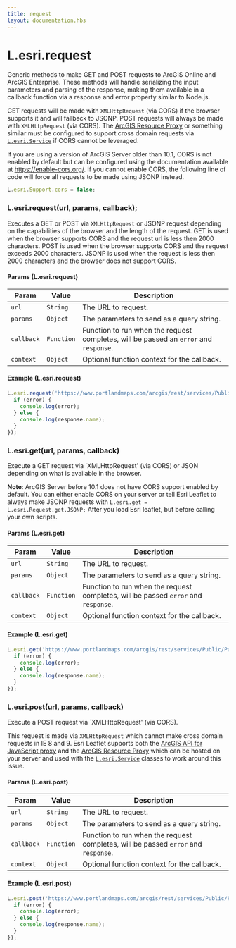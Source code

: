```yaml
---
title: request
layout: documentation.hbs
---
```


# L.esri.request

Generic methods to make GET and POST requests to ArcGIS Online and ArcGIS Enterprise. These methods will handle serializing the input parameters and parsing of the response, making them available in a callback function via a response and error property similar to Node.js.

GET requests will be made with `XMLHttpRequest` (via CORS) if the browser supports it and will fallback to JSONP. POST requests will always be made with `XMLHttpRequest` (via CORS). The [ArcGIS Resource Proxy](https://github.com/Esri/resource-proxy) or something similar must be configured to support cross domain requests via [`L.esri.Service`]({{assets}}api-reference/services/service.html) if CORS cannot be leveraged.

If you are using a version of ArcGIS Server older than 10.1, CORS is not enabled by default but can be configured using the documentation available at https://enable-cors.org/. If you cannot enable CORS, the following line of code will force all requests to be made using JSONP instead.

```js
L.esri.Support.cors = false;
```

### L.esri.request(url, params, callback);

Executes a GET or POST via `XMLHttpRequest` or JSONP request depending on the capabilities of the browser and the length of the request. GET is used when the browser supports CORS and the request url is less then 2000 characters. POST is used when the browser supports CORS and the request exceeds 2000 characters. JSONP is used when the request is less then 2000 characters and the browser does not support CORS.

#### Params (L.esri.request)

| Param | Value | Description |
| --- | --- | --- |
| `url` | `String`| The URL to request. |
| `params` | `Object` | The parameters to send as a query string. |
| `callback` | `Function` | Function to run when the request completes, will be passed an `error` and `response`. |
| `context` | `Object` | Optional function context for the callback. |

#### Example (L.esri.request)

```js
L.esri.request('https://www.portlandmaps.com/arcgis/rest/services/Public/Parks_Misc/MapServer/21/', {}, function (error, response) {
  if (error) {
    console.log(error);
  } else {
    console.log(response.name);
  }
});
```

### L.esri.get(url, params, callback)

Execute a GET request via `XMLHttpRequest' (via CORS) or JSON depending on what is available in the browser.

**Note**: ArcGIS Server before 10.1 does not have CORS support enabled by default. You can either enable CORS on your server or tell Esri Leaflet to always make JSONP requests with `L.esri.get = L.esri.Request.get.JSONP;` After you load Esri leaflet, but before calling your own scripts.

#### Params (L.esri.get)

| Param | Value | Description |
| --- | --- | --- |
| `url` | `String`| The URL to request. |
| `params` | `Object` | The parameters to send as a query string. |
| `callback` | `Function` | Function to run when the request completes, will be passed `error` and `response`. |
| `context` | `Object` | Optional function context for the callback. |

#### Example (L.esri.get)

```js
L.esri.get('https://www.portlandmaps.com/arcgis/rest/services/Public/Parks_Misc/MapServer/21/', {}, function (error, response) {
  if (error) {
    console.log(error);
  } else {
    console.log(response.name);
  }
});
```

### L.esri.post(url, params, callback)

Execute a POST request via `XMLHttpRequest' (via CORS).

This request is made via `XMLHttpRequest` which cannot make cross domain requests in IE 8 and 9. Esri Leaflet supports both the [ArcGIS API for JavaScript proxy](https://developers.arcgis.com/javascript/jshelp/ags_proxy.html) and the [ArcGIS Resource Proxy](https://github.com/Esri/resource-proxy) which can be hosted on your server and used with the [`L.esri.Service`]({{assets}}api-reference/services/service.html) classes to work around this issue.

#### Params (L.esri.post)

| Param | Value | Description |
| --- | --- | --- |
| `url` | `String`| The URL to request. |
| `params` | `Object` | The parameters to send as a query string. |
| `callback` | `Function` | Function to run when the request completes, will be passed `error` and `response`. |
| `context` | `Object` | Optional function context for the callback. |

#### Example (L.esri.post)

```js
L.esri.post('https://www.portlandmaps.com/arcgis/rest/services/Public/Parks_Misc/MapServer/21/', {}, function (error, response) {
  if (error) {
    console.log(error);
  } else {
    console.log(response.name);
  }
});
```

